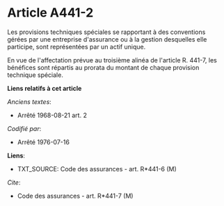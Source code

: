 # Article A441-2

Les provisions techniques spéciales se rapportant à des conventions gérées par une entreprise d'assurance ou à la gestion
desquelles elle participe, sont représentées par un actif unique.

En vue de l'affectation prévue au troisième alinéa de l'article R. 441-7, les bénéfices sont répartis au prorata du montant
de chaque provision technique spéciale.

**Liens relatifs à cet article**

_Anciens textes_:

  - Arrêté 1968-08-21 art. 2

_Codifié par_:

  - Arrêté 1976-07-16

**Liens**:

  - TXT_SOURCE: Code des assurances - art. R*441-6 (M)

_Cite_:

  - Code des assurances - art. R*441-7 (M)
